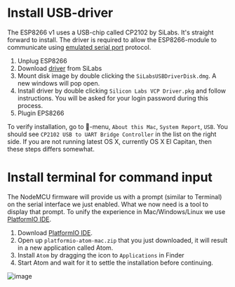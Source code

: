 # Install USB-driver

The ESP8266 v1 uses a USB-chip called CP2102 by SiLabs. It's straight forward to install. The driver is required to allow the ESP8266-module to communicate using [emulated serial port](https://en.wikipedia.org/wiki/Serial_port) protocol.

1. Unplug ESP8266
2. Download [driver](https://www.silabs.com/Support%20Documents/Software/Mac_OSX_VCP_Driver.zip) from SiLabs
3. Mount disk image by double clicking the `SiLabsUSBDriverDisk.dmg`. A new windows will pop open.
4. Install driver by double clicking `Silicon Labs VCP Driver.pkg` and follow instructions. You will be asked for your login password during this process.
5. Plugin EPS8266

To verify installation, go to -menu, `About this Mac`, `System Report`, `USB`. You should see `CP2102 USB to UART Bridge Controller` in the list on the right side. If you are not running latest OS X, currently OS X El Capitan, then these steps differs somewhat.

# Install terminal for command input

The NodeMCU firmware will provide us with a prompt (similar to Terminal) on the serial interface we just enabled. What we now need is a tool to display that prompt. To unify the experience in Mac/Windows/Linux we use [PlatformIO IDE](http://platformio.org/platformio-ide).

1. Download [PlatformIO IDE](http://platformio.org/platformio-ide). 
2. Open up `platformio-atom-mac.zip` that you just downloaded, it will result in a new application called Atom.
3. Install `Atom` by dragging the icon to `Applications` in Finder
3. Start Atom and wait for it to settle the installation before continuing.

![image](https://gitlab.com/iot-malmo/emergency-fika-button/uploads/383781f79d5ce590bafc36751dc73847/image.png)
